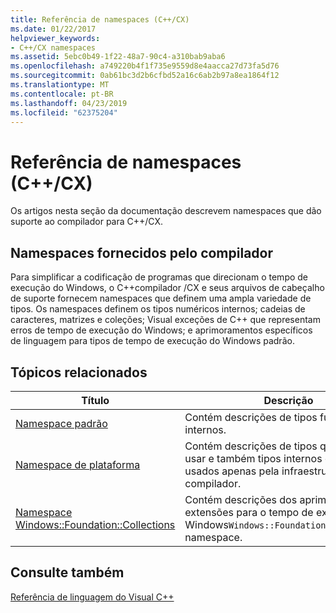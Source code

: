 ```yaml
---
title: Referência de namespaces (C++/CX)
ms.date: 01/22/2017
helpviewer_keywords:
- C++/CX namespaces
ms.assetid: 5ebc0b49-1f22-48a7-90c4-a310bab9aba6
ms.openlocfilehash: a749220b4f1f735e9559d8e4aacca27d73fa5d76
ms.sourcegitcommit: 0ab61bc3d2b6cfbd52a16c6ab2b97a8ea1864f12
ms.translationtype: MT
ms.contentlocale: pt-BR
ms.lasthandoff: 04/23/2019
ms.locfileid: "62375204"
---
```

# <a name="namespaces-reference-ccx"></a>Referência de namespaces (C++/CX)

Os artigos nesta seção da documentação descrevem namespaces que dão suporte ao compilador para C++/CX.

## <a name="compiler-supplied-namespaces"></a>Namespaces fornecidos pelo compilador

Para simplificar a codificação de programas que direcionam o tempo de execução do Windows, o C++compilador /CX e seus arquivos de cabeçalho de suporte fornecem namespaces que definem uma ampla variedade de tipos. Os namespaces definem os tipos numéricos internos; cadeias de caracteres, matrizes e coleções; Visual exceções de C++ que representam erros de tempo de execução do Windows; e aprimoramentos específicos de linguagem para tipos de tempo de execução do Windows padrão.

## <a name="related-topics"></a>Tópicos relacionados

|Título|Descrição|
|-----------|-----------------|
|[Namespace padrão](../cppcx/default-namespace.md)|Contém descrições de tipos fundamentais internos.|
|[Namespace de plataforma](../cppcx/platform-namespace-c-cx.md)|Contém descrições de tipos que você pode usar e também tipos internos que são usados apenas pela infraestrutura do compilador.|
|[Namespace Windows::Foundation::Collections](../cppcx/windows-foundation-collections-namespace-c-cx.md)|Contém descrições dos aprimoramentos e extensões para o tempo de execução do Windows`Windows::Foundation::Collections` namespace.|

## <a name="see-also"></a>Consulte também

[Referência de linguagem do Visual C++](../cppcx/visual-c-language-reference-c-cx.md)
